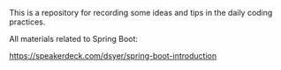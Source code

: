 This is a repository for recording some ideas and tips in the daily coding practices.

All materials related to Spring Boot:

https://speakerdeck.com/dsyer/spring-boot-introduction


